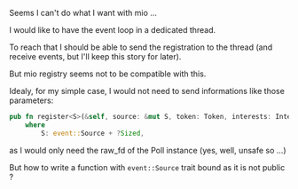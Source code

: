Seems I can't do what I want with mio ...

I would like to have the event loop in a dedicated thread.

To reach that I should be able to send the registration to the thread
(and receive events, but I'll keep this story for later).

But mio registry seems not to be compatible with this.

Idealy, for my simple case, I would not need to send informations
like those parameters:

```rust
pub fn register<S>(&self, source: &mut S, token: Token, interests: Interest) -> io::Result<()>
    where
        S: event::Source + ?Sized,
```

as I would only need the raw_fd of the Poll instance (yes, well, unsafe so ...)

But how to write a function with `event::Source` trait bound as it is not public ?